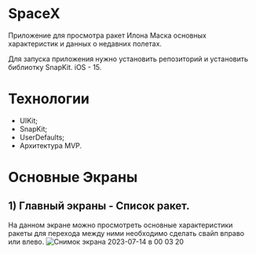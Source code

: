 # SpaceX
Приложение для просмотра ракет Илона Маска основных характеристик и данных о недавних полетах.

Для запуска приложения нужно установить репозиторий и установить библиотку SnapKit. iOS - 15.

# Технологии
- UIKit;
- SnapKit;
- UserDefaults;
- Архитектура MVP.

# Основные Экраны

 ## 1) Главный экраны - Список ракет.
На данном экране можно просмотреть основные характеристики ракеты для перехода между ними необходимо сделать свайп вправо или влево.
![Снимок экрана 2023-07-14 в 00 03 20](https://github.com/BartTime/SpaceX/assets/44827871/55b15ba2-bc73-464c-aeb7-5a8d6d7048fe)




